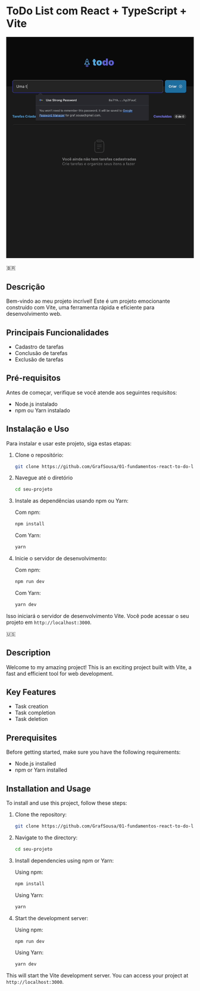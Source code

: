 # ToDo List com React + TypeScript + Vite

![Demonstração Desktop](./docs/todoList-demo.gif)

:brazil:

## Descrição

Bem-vindo ao meu projeto incrível! Este é um projeto emocionante construído com Vite, uma ferramenta rápida e eficiente para desenvolvimento web.

## Principais Funcionalidades

- Cadastro de tarefas
- Conclusão de tarefas
- Exclusão de tarefas

## Pré-requisitos

Antes de começar, verifique se você atende aos seguintes requisitos:

- Node.js instalado
- npm ou Yarn instalado

## Instalação e Uso

Para instalar e usar este projeto, siga estas etapas:

1. Clone o repositório:

   ```bash
   git clone https://github.com/GrafSousa/01-fundamentos-react-to-do-list.git
   ```

2. Navegue até o diretório

   ```bash
   cd seu-projeto
   ```

3. Instale as dependências usando npm ou Yarn:

   Com npm:

   ```bash
   npm install
   ```

   Com Yarn:

   ```bash
   yarn
   ```

4. Inicie o servidor de desenvolvimento:

   Com npm:

   ```bash
   npm run dev
   ```

   Com Yarn:

   ```bash
   yarn dev
   ```

Isso iniciará o servidor de desenvolvimento Vite. Você pode acessar o seu projeto em `http://localhost:3000`.

:us:

## Description

Welcome to my amazing project! This is an exciting project built with Vite, a fast and efficient tool for web development.

## Key Features

- Task creation
- Task completion
- Task deletion

## Prerequisites

Before getting started, make sure you have the following requirements:

- Node.js installed
- npm or Yarn installed

## Installation and Usage

To install and use this project, follow these steps:

1. Clone the repository:

   ```bash
   git clone https://github.com/GrafSousa/01-fundamentos-react-to-do-list.git
   ```

2. Navigate to the directory:

   ```bash
   cd seu-projeto
   ```

3. Install dependencies using npm or Yarn:

   Using npm:

   ```bash
   npm install
   ```

   Using Yarn:

   ```bash
   yarn
   ```

4. Start the development server:

   Using npm:

   ```bash
   npm run dev
   ```

   Using Yarn:

   ```bash
   yarn dev
   ```

This will start the Vite development server. You can access your project at `http://localhost:3000`.
